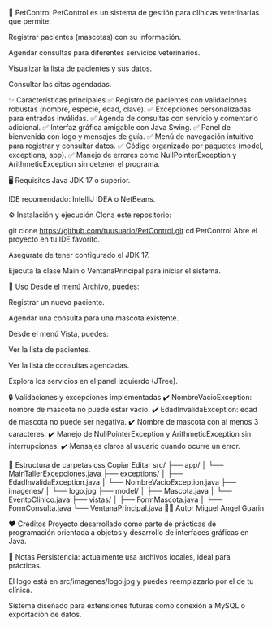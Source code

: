 🐾 PetControl
PetControl es un sistema de gestión para clínicas veterinarias que permite:

Registrar pacientes (mascotas) con su información.

Agendar consultas para diferentes servicios veterinarios.

Visualizar la lista de pacientes y sus datos.

Consultar las citas agendadas.

✨ Características principales
✅ Registro de pacientes con validaciones robustas (nombre, especie, edad, clave).
✅ Excepciones personalizadas para entradas inválidas.
✅ Agenda de consultas con servicio y comentario adicional.
✅ Interfaz gráfica amigable con Java Swing.
✅ Panel de bienvenida con logo y mensajes de guía.
✅ Menú de navegación intuitivo para registrar y consultar datos.
✅ Código organizado por paquetes (model, exceptions, app).
✅ Manejo de errores como NullPointerException y ArithmeticException sin detener el programa.

🖥️ Requisitos
Java JDK 17 o superior.

IDE recomendado: IntelliJ IDEA o NetBeans.

⚙️ Instalación y ejecución
Clona este repositorio:


git clone https://github.com/tuusuario/PetControl.git
cd PetControl
Abre el proyecto en tu IDE favorito.

Asegúrate de tener configurado el JDK 17.

Ejecuta la clase Main o VentanaPrincipal para iniciar el sistema.

🚀 Uso
Desde el menú Archivo, puedes:

Registrar un nuevo paciente.

Agendar una consulta para una mascota existente.

Desde el menú Vista, puedes:

Ver la lista de pacientes.

Ver la lista de consultas agendadas.

Explora los servicios en el panel izquierdo (JTree).

🔒 Validaciones y excepciones implementadas
✔️ NombreVacioException: nombre de mascota no puede estar vacío.
✔️ EdadInvalidaException: edad de mascota no puede ser negativa.
✔️ Nombre de mascota con al menos 3 caracteres.
✔️ Manejo de NullPointerException y ArithmeticException sin interrupciones.
✔️ Mensajes claros al usuario cuando ocurre un error.

📁 Estructura de carpetas
css
Copiar
Editar
src/
├── app/
│    └── MainTallerExcepciones.java
├── exceptions/
│    ├── EdadInvalidaException.java
│    └── NombreVacioException.java
├── imagenes/
│    └── logo.jpg
├── model/
│    ├── Mascota.java
│    └── EventoClinico.java
├── vistas/
│    ├── FormMascota.java
│    └── FormConsulta.java
└── VentanaPrincipal.java
👨‍💻 Autor
Miguel Angel Guarin

❤️ Créditos
Proyecto desarrollado como parte de prácticas de programación orientada a objetos y desarrollo de interfaces gráficas en Java.

📌 Notas
Persistencia: actualmente usa archivos locales, ideal para prácticas.

El logo está en src/imagenes/logo.jpg y puedes reemplazarlo por el de tu clínica.

Sistema diseñado para extensiones futuras como conexión a MySQL o exportación de datos.

